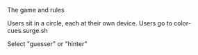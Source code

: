 The game and rules

Users sit in a circle, each at their own device. Users go to color-cues.surge.sh

Select "guesser" or "hinter"
